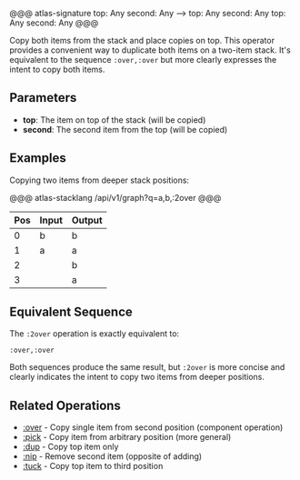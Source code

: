 @@@ atlas-signature
top: Any
second: Any
-->
top: Any
second: Any
top: Any
second: Any
@@@

Copy both items from the stack and place copies on top. This operator provides a convenient
way to duplicate both items on a two-item stack. It's equivalent to the sequence `:over,:over`
but more clearly expresses the intent to copy both items.

## Parameters

* **top**: The item on top of the stack (will be copied)
* **second**: The second item from the top (will be copied)

## Examples

Copying two items from deeper stack positions:

@@@ atlas-stacklang
/api/v1/graph?q=a,b,:2over
@@@

<table><thead><th>Pos</th><th>Input</th><th>Output</th></thead><tbody><tr>
<td>0</td>
<td>b</td>
<td>b</td>
</tr><tr>
<td>1</td>
<td>a</td>
<td>a</td>
</tr><tr>
<td>2</td>
<td></td>
<td>b</td>
</tr><tr>
<td>3</td>
<td></td>
<td>a</td>
</tr></tbody></table>

## Equivalent Sequence

The `:2over` operation is exactly equivalent to:

```
:over,:over
```

Both sequences produce the same result, but `:2over` is more concise and clearly indicates
the intent to copy two items from deeper positions.

## Related Operations

* [:over](over.md) - Copy single item from second position (component operation)
* [:pick](pick.md) - Copy item from arbitrary position (more general)
* [:dup](dup.md) - Copy top item only
* [:nip](nip.md) - Remove second item (opposite of adding)
* [:tuck](tuck.md) - Copy top item to third position